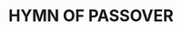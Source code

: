 ---
capo: 0
id: 0
lang: en-us
page: 70-2
step: pre
subtitle: ''
tags:
- hym
title: HYMN OF PASSOVER
---